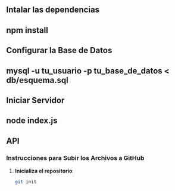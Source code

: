 ## Intalar las dependencias
## npm install

## Configurar la Base de Datos
## mysql -u tu_usuario -p tu_base_de_datos < db/esquema.sql

## Iniciar Servidor
## node index.js

## API

### Instrucciones para Subir los Archivos a GitHub

1. **Inicializa el repositorio**:
   ```bash
   git init
